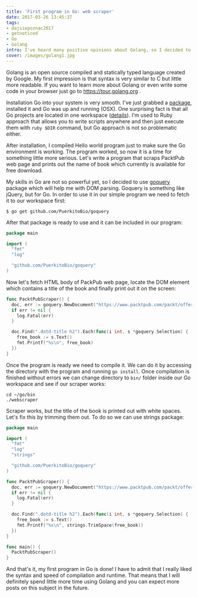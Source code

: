 ```yaml
---
title: 'First program in Go: web scraper'
date: 2017-03-26 13:45:37
tags:
- dajsiepoznac2017
- getnoticed
- Go
- Golang
intro: I've heard many positive opinions about Golang, so I decided to give it a try and write the first program.
cover: /images/golang1.jpg
---
```


Golang is an open source compiled and statically typed language created by Google. My first impression is that syntax is very similar to C but little more readable. If you want to learn more about Golang or even write some code in your browser just go to https://tour.golang.org .

Installation Go into your system is very smooth. I've just grabbed a [package](https://golang.org/dl), installed it and Go was up and running (OSX). One surprising fact is that all Go projects are located in one workspace ([details](https://golang.org/doc/code.html#Workspaces)). I'm used to Ruby approach that allows you to write scripts anywhere and then just execute them with `ruby $DIR` command, but Go approach is not so problematic either.

After installation, I compiled Hello world program just to make sure the Go environment is working. The program worked, so now it is a time for something little more serious. Let's write a program that scraps PacktPub web page and prints out the name of book which currently is available for free download.

My skills in Go are not so powerful yet, so I decided to use [goquery](https://github.com/PuerkitoBio/goquery) package which will help me with DOM parsing. Goquery is something like jQuery, but for Go. In order to use it in our simple program we need to fetch it to our workspace first:
```
$ go get github.com/PuerkitoBio/goquery
```

After that package is ready to use and it can be included in our program:
```go
package main

import (
  "fmt"
  "log"

  "github.com/PuerkitoBio/goquery"
)
```

Now let's fetch HTML body of PackPub web page, locate the DOM element which contains a title of the book and finally print out it on the screen:

```go
func PacktPubScraper() {
  doc, err := goquery.NewDocument("https://www.packtpub.com/packt/offers/free-learning")
  if err != nil {
    log.Fatal(err)
  }

  doc.Find(".dotd-title h2").Each(func(i int, s *goquery.Selection) {
    free_book := s.Text()
    fmt.Printf("%s\n", free_book)
  })
}
```
Once the program is ready we need to compile it. We can do it by accessing the directory with the program and running `go install`. Once compilation is finished without errors we can change directory to `bin/` folder inside our Go workspace and see if our scraper works:
```
cd ~/go/bin
./webscraper
```

Scraper works, but the title of the book is printed out with white spaces. Let's fix this by trimming them out. To do so we can use strings package:

```go
package main

import (
  "fmt"
  "log"
  "strings"

  "github.com/PuerkitoBio/goquery"
)

func PacktPubScraper() {
  doc, err := goquery.NewDocument("https://www.packtpub.com/packt/offers/free-learning")
  if err != nil {
    log.Fatal(err)
  }

  doc.Find(".dotd-title h2").Each(func(i int, s *goquery.Selection) {
    free_book := s.Text()
    fmt.Printf("%s\n", strings.TrimSpace(free_book))
  })
}

func main() {
  PacktPubScraper()
}
```

And that's it, my first program in Go is done! I have to admit that I really liked the syntax and speed of compilation and runtime. That means that I will definitely spend little more time using Golang and you can expect  more posts on this subject in the future.
